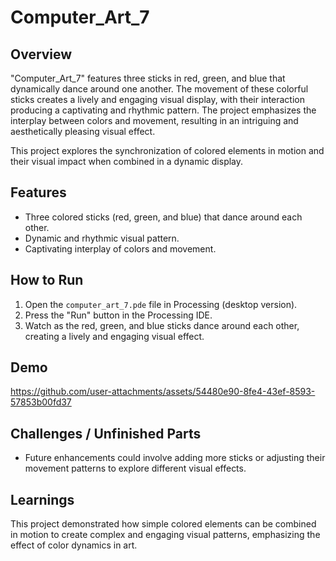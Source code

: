 # Computer_Art_7

## Overview
"Computer_Art_7" features three sticks in red, green, and blue that dynamically dance around one another. The movement of these colorful sticks creates a lively and engaging visual display, with their interaction producing a captivating and rhythmic pattern. The project emphasizes the interplay between colors and movement, resulting in an intriguing and aesthetically pleasing visual effect.

This project explores the synchronization of colored elements in motion and their visual impact when combined in a dynamic display.

## Features
- Three colored sticks (red, green, and blue) that dance around each other.
- Dynamic and rhythmic visual pattern.
- Captivating interplay of colors and movement.

## How to Run
1. Open the `computer_art_7.pde` file in Processing (desktop version).
2. Press the "Run" button in the Processing IDE.
3. Watch as the red, green, and blue sticks dance around each other, creating a lively and engaging visual effect.

## Demo
https://github.com/user-attachments/assets/54480e90-8fe4-43ef-8593-57853b00fd37



## Challenges / Unfinished Parts
- Future enhancements could involve adding more sticks or adjusting their movement patterns to explore different visual effects.

## Learnings
This project demonstrated how simple colored elements can be combined in motion to create complex and engaging visual patterns, emphasizing the effect of color dynamics in art.

